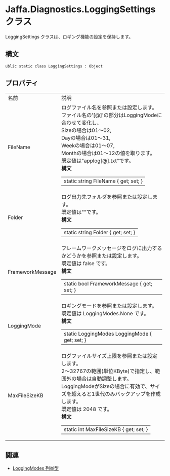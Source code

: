 # Jaffa.Diagnostics.LoggingSettings クラス

LoggingSettings クラスは、ロギング機能の設定を保持します。

## 構文

```
ublic static class LoggingSettings : Object
```

## プロパティ

<table><tr><td>名前</td><td>説明</td></tr>

<tr><td>FileName</td><td>
ログファイル名を参照または設定します。<br>
ファイル名の'[@]'の部分はLoggingModeに合わせて変化し、<br>
Sizeの場合は01～02,<br>
Dayの場合は01～31,<br>
Weekの場合は01～07,<br>
Monthの場合は01～12の値を取ります。<br>
既定値は"applog[@].txt"です。<br>
<b>構文</b><br><table>
<tr><td>static string FileName { get; set; }</td></tr>
</table></td></tr>

<tr><td>Folder</td><td>
ログ出力先フォルダを参照または設定します。<br>
既定値は""です。<br>
<b>構文</b><br><table>
<tr><td>static string Folder { get; set; }</td></tr>
</table></td></tr>

<tr><td>FrameworkMessage</td><td>
フレームワークメッセージをログに出力するかどうかを参照または設定します。<br>
既定値は false です。<br>
<b>構文</b><br><table>
<tr><td>static bool FrameworkMessage { get; set; }</td></tr>
</table></td></tr>

<tr><td>LoggingMode</td><td>
ロギングモードを参照または設定します。<br>
既定値は LoggingModes.None です。<br>
<b>構文</b><br><table>
<tr><td>static LoggingModes LoggingMode { get; set; }</td></tr>
</table></td></tr>

<tr><td>MaxFileSizeKB</td><td>
ログファイルサイズ上限を参照または設定します。<br>
2～32767の範囲(単位KByte)で指定し、範囲外の場合は自動調整します。<br>
LoggingModeがSizeの場合に有効で、サイズを超えると1世代のみバックアップを作成します。<br>
既定値は 2048 です。<br>
<b>構文</b><br><table>
<tr><td>static int MaxFileSizeKB { get; set; }</td></tr>
</table></td></tr>

</table>

## 関連

- [LoggingModes 列挙型](Jaffa.Diagnostics.Logging.LoggingModes.md)

